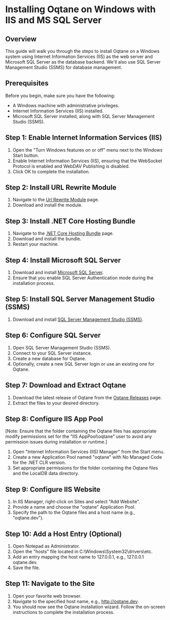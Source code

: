 # Installing Oqtane on Windows with IIS and MS SQL Server

## Overview

This guide will walk you through the steps to install Oqtane on a Windows system using Internet Information Services (IIS) as the web server and Microsoft SQL Server as the database backend. We'll also use SQL Server Management Studio (SSMS) for database management.

## Prerequisites

Before you begin, make sure you have the following:

- A Windows machine with administrative privileges.
- Internet Information Services (IIS) installed.
- Microsoft SQL Server installed, along with SQL Server Management Studio (SSMS).

## Step 1: Enable Internet Information Services (IIS)

1. Open the "Turn Windows features on or off" menu next to the Windows Start button.
2. Enable Internet Information Services (IIS), ensuring that the WebSocket Protocol is enabled and WebDAV Publishing is disabled.
3. Click OK to complete the installation.

## Step 2: Install URL Rewrite Module

1. Navigate to the [Url Rewrite Module](https://www.iis.net/downloads/microsoft/url-rewrite) page.
2. Download and install the module.

## Step 3: Install .NET Core Hosting Bundle

1. Navigate to the [.NET Core Hosting Bundle](https://dotnet.microsoft.com/download) page.
2. Download and install the bundle.
3. Restart your machine.

## Step 4: Install Microsoft SQL Server

1. Download and install [Microsoft SQL Server](https://www.microsoft.com/en-us/sql-server/sql-server-downloads).
2. Ensure that you enable SQL Server Authentication mode during the installation process.

## Step 5: Install SQL Server Management Studio (SSMS)

1. Download and install [SQL Server Management Studio (SSMS)](https://docs.microsoft.com/en-us/sql/ssms/download-sql-server-management-studio-ssms).

## Step 6: Configure SQL Server

1. Open SQL Server Management Studio (SSMS).
2. Connect to your SQL Server instance.
3. Create a new database for Oqtane.
4. Optionally, create a new SQL Server login or use an existing one for Oqtane.

## Step 7: Download and Extract Oqtane

1. Download the latest release of Oqtane from the [Oqtane Releases](https://github.com/oqtane/oqtane.framework/releases/latest) page.
2. Extract the files to your desired directory.

## Step 8: Configure IIS App Pool

[Note: Ensure that the folder containing the Oqtane files has appropriate modify permissions set for the "IIS AppPool\oqtane" user to avoid any permission issues during installation or runtime.]

1. Open "Internet Information Services (IIS) Manager" from the Start menu.
2. Create a new Application Pool named "oqtane" with No Managed Code for the .NET CLR version.
3. Set appropriate permissions for the folder containing the Oqtane files and the LocalDB data directory.

## Step 9: Configure IIS Website

1. In IIS Manager, right-click on Sites and select "Add Website".
2. Provide a name and choose the "oqtane" Application Pool.
3. Specify the path to the Oqtane files and a host name (e.g., "oqtane.dev").

## Step 10: Add a Host Entry (Optional)

1. Open Notepad as Administrator.
2. Open the "hosts" file located in C:\Windows\System32\drivers\etc.
3. Add an entry mapping the host name to 127.0.0.1, e.g., 127.0.0.1 oqtane.dev.
4. Save the file.

## Step 11: Navigate to the Site

1. Open your favorite web browser.
2. Navigate to the specified host name, e.g., http://oqtane.dev.
3. You should now see the Oqtane installation wizard. Follow the on-screen instructions to complete the installation process.

